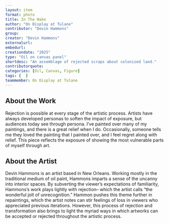 ```yaml
---
layout: item
format: photo
title: In The Wake
author: "On Display at Tulane"
contributor: "Devin Hammons"
group: 
creator: "Devin Hammons"
externalurl: 
embedurl: 
creationdate: "2025"
type: "Oil on canvas panel"
shortdesc: "An assemblage of rejected scraps about colonized land."
contributorquote: 
categories: [Oil, Canvas, Figure]
tags: [  ]
teammember: On Display at Tulane
---
```


## About the Work

Rejection is possible at every stage of the artistic process. Artists have always developed personas to soften the impact of exposure, but audiences today see through persona. I’ve painted over many of my paintings, and there is a great relief when I do. Occasionally, someone tells me they loved the painting that I painted over, and I feel regret along with relief. This piece reflects the exposure of showing the most vulnerable parts of myself through art. 

## About the Artist

Devin Hammons is an artist based in New Orleans. Working mostly in the traditional medium of oil paint, Hammons imparts a sense of the uncanny into interior spaces. By subverting the viewer’s expectations of familiarity, Hammons’s work plays lightly with rejection– which the artist calls “the wonderful jolt of unrecognition.” Hammon pushes this theme further in repaintings, which the artist notes can stir feelings of loss in viewers who appreciated previous iterations. However, this process of rejection and transformation also brings to light the myriad ways in which artworks can be accepted or rejected throughout the artistic process. 
